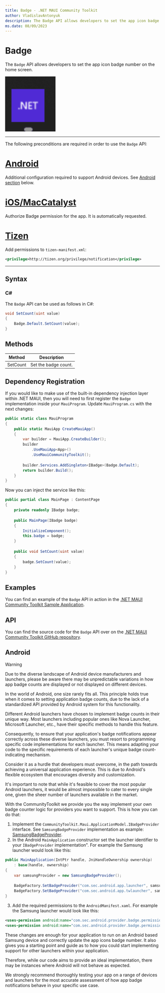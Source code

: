 ```yaml
---
title: Badge - .NET MAUI Community Toolkit
author: VladislavAntonyuk
description: The Badge API allows developers to set the app icon badge number on the home screen.
ms.date: 08/09/2023
---
```


# Badge

The `Badge` API allows developers to set the app icon badge number on the home screen.

![Screenshot of an Badge on Windows](../images/essentials/badge-windows.gif "Badge on Windows")

---

The following preconditions are required in order to use the `Badge` API:

# [Android](#tab/android)
Additional configuration required to support Android devices. See [Android section](#android-1) below.

# [iOS/MacCatalyst](#tab/ios)

Authorize Badge permission for the app. It is automatically requested.

# [Tizen](#tab/tizen)

Add permissions to `tizen-manifest.xml`:

```xml
<privilege>http://tizen.org/privilege/notification</privilege>
```

---

## Syntax

### C#

The `Badge` API can be used as follows in C#:

```csharp
void SetCount(uint value)
{
    Badge.Default.SetCount(value);
}
```

## Methods

|Method  |Description  |
|---------|---------|
| SetCount | Set the badge count. |

## Dependency Registration

If you would like to make use of the built-in dependency injection layer within .NET MAUI, then you will need to first register the `Badge` implementation inside your `MauiProgram`.
Update `MauiProgram.cs` with the next changes:

```csharp
public static class MauiProgram
{
    public static MauiApp CreateMauiApp()
    {
        var builder = MauiApp.CreateBuilder();
        builder
            .UseMauiApp<App>()
            .UseMauiCommunityToolkit();

        builder.Services.AddSingleton<IBadge>(Badge.Default);
        return builder.Build();
    }
}
```

Now you can inject the service like this:

```csharp
public partial class MainPage : ContentPage
{
    private readonly IBadge badge;

    public MainPage(IBadge badge)
    {
        InitializeComponent();
        this.badge = badge;
    }

    public void SetCount(uint value)
    {
        badge.SetCount(value);
    }
}
```

## Examples

You can find an example of the `Badge` API in action in the [.NET MAUI Community Toolkit Sample Application](https://github.com/CommunityToolkit/Maui/blob/main/samples/CommunityToolkit.Maui.Sample/Pages/Essentials/BadgePage.xaml).

## API

You can find the source code for the `Badge` API over on the [.NET MAUI Community Toolkit GitHub repository](https://github.com/CommunityToolkit/Maui/blob/main/src/CommunityToolkit.Maui.Core/Essentials/Badge/IBadge.shared.cs).

## Android

> [!WARNING]
>
> Due to the diverse landscape of Android device manufacturers and launchers, please be aware there may be unpredictable variations in how app badge counts are displayed or not displayed on different devices.

In the world of Android, one size rarely fits all. This principle holds true when it comes to setting application badge counts, due to the lack of a standardized API provided by Android system for this functionality.

Different Android launchers have chosen to implement badge counts in their unique way. Most launchers including popular ones like Nova Launcher, Microsoft Launcher, etc., have their specific methods to handle this feature.

Consequently, to ensure that your application's badge notifications appear correctly across these diverse launchers, you must resort to programming specific code implementations for each launcher. This means adapting your code to the specific requirements of each launcher's unique badge count-indicating mechanism.

Consider it as a hurdle that developers must overcome, in the path towards achieving a universal application experience. This is due to Android's flexible ecosystem that encourages diversity and customization.

It's important to note that while it's feasible to cover the most popular Android launchers, it would be almost impossible to cater to every single one, given the sheer number of launchers available in the market.

With the CommunityToolkit we provide you the way implement your own badge counter logic for providers you want to support. This is how you can do that:

1. Implement the `CommunityToolkit.Maui.ApplicationModel.IBadgeProvider` interface. See `SamsungBadgeProvider` implementation as example: [SamsungBadgeProvider](https://github.com/CommunityToolkit/Maui/blob/main/samples/CommunityToolkit.Maui.Sample/Platforms/Android/SamsungBadgeProvider.cs).
2. In the Android `MainApplication` constructor set the launcher identifier to your `IBadgeProvider` implementation". For example the Samsung launcher would look like this:

```csharp
public MainApplication(IntPtr handle, JniHandleOwnership ownership)
    : base(handle, ownership)
{
    var samsungProvider = new SamsungBadgeProvider();

    BadgeFactory.SetBadgeProvider("com.sec.android.app.launcher", samsungProvider);
    BadgeFactory.SetBadgeProvider("com.sec.android.app.twlauncher", samsungProvider);
}
```

3. Add the required permissions to the `AndroidManifest.xaml`.  For example the Samsung launcher would look like this:

```xml
<uses-permission android:name="com.sec.android.provider.badge.permission.READ" />
<uses-permission android:name="com.sec.android.provider.badge.permission.WRITE" />
```

These changes are enough for your application to run on an Android based Samsung device and correctly update the app icons badge number. It also gives you a starting point and guide as to how you could start implementing support for other launchers within your application.

Therefore, while our code aims to provide an ideal implementation, there may be instances where Android will not behave as expected.

We strongly recommend thoroughly testing your app on a range of devices and launchers for the most accurate assessment of how app badge notifications behave in your specific use case.
